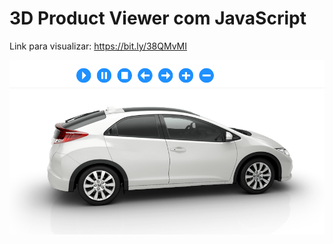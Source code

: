 # 3D Product Viewer com JavaScript
Link para visualizar: https://bit.ly/38QMvMI

<a href="https://bit.ly/38QMvMI" target="_blank">![alt text](img/print.png)</a>
